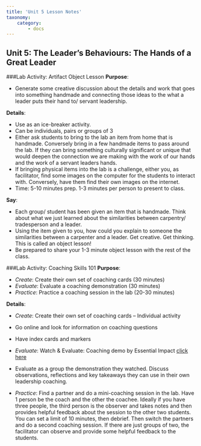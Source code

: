 ```yaml
---
title: 'Unit 5 Lesson Notes'
taxonomy:
    category:
        - docs
---
```


## Unit 5: The Leader’s Behaviours: The Hands of a Great Leader

###Lab Activity: Artifact Object Lesson
**Purpose**:
- Generate some creative discussion about the details and work that goes into something handmade and connecting those ideas to the what a leader puts their hand to/ servant leadership.

**Details**:
-	Use as an ice-breaker activity.
-	Can be individuals, pairs or groups of 3
-	Either ask students to bring to the lab an item from home that is handmade. Conversely bring in a few handmade items to pass around the lab. If they can bring something culturally significant or unique that would deepen the connection we are making with the work of our hands and the work of a servant leaders hands.
-   If bringing physical items into the lab is a challenge, either you, as facilitator, find some images on the computer for the students to interact with. Conversely, have them find their own images on the internet.
-	Time: 5-10 minutes prep. 1-3 minutes per person to present to class.

**Say**:
-	Each group/ student has been given an item that is handmade. Think about what we just learned about the similarities between carpentry/ tradesperson and a leader.
-	Using the item given to you, how could you explain to someone the similarities between a carpenter and a leader.  Get creative. Get thinking. This is called an object lesson!
-	Be prepared to share your 1-3 minute object lesson with the rest of the class.

###Lab Activity: Coaching Skills 101
**Purpose**:
-	*Create*: Create their own set of coaching cards (30 minutes)
-	*Evaluate*: Evaluate a coaching demonstration (30 minutes)
-	*Practice*: Practice a coaching session in the lab (20-30 minutes)

**Details**:
-	*Create*: Create their own set of coaching cards – Individual activity
  - Go online and look for information on coaching questions  
  - Have index cards and markers

-	*Evaluate*: Watch & Evaluate: Coaching demo by Essential Impact [click here](https://essentialimpact.com/blog/excelerate-leadership-dave-marj-coaching-demo/)
  - Evaluate as a group the demonstration they watched. Discuss observations, reflections and key takeaways they can use in their own leadership coaching.

-	*Practice*: Find a partner and do a mini-coaching session in the lab. Have 1 person be the coach and the other the coachee. Ideally if you have three people, the third person is the observer and takes notes and then provides helpful feedback about the session to the other two students. You can set a limit of 10 minutes, then debrief. Then switch the partners and do a second coaching session. If there are just groups of two, the facilitator can observe and provide some helpful feedback to the students.
